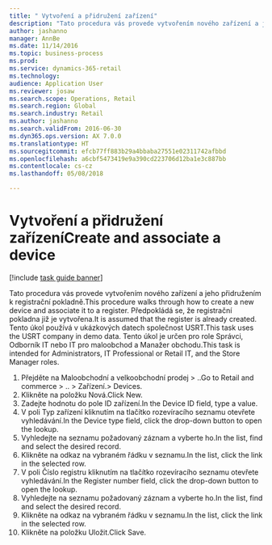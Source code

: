 ```yaml
--- 
title: " Vytvoření a přidružení zařízení"
description: "Tato procedura vás provede vytvořením nového zařízení a jeho přidružením k registrační pokladně."
author: jashanno
manager: AnnBe
ms.date: 11/14/2016
ms.topic: business-process
ms.prod: 
ms.service: dynamics-365-retail
ms.technology: 
audience: Application User
ms.reviewer: josaw
ms.search.scope: Operations, Retail
ms.search.region: Global
ms.search.industry: Retail
ms.author: jashanno
ms.search.validFrom: 2016-06-30
ms.dyn365.ops.version: AX 7.0.0
ms.translationtype: HT
ms.sourcegitcommit: efcb77ff883b29a4bbaba27551e02311742afbbd
ms.openlocfilehash: a6cbf5473419e9a390cd223706d12ba1e3c887bb
ms.contentlocale: cs-cz
ms.lasthandoff: 05/08/2018

---
```

# <a name="create-and-associate-a-device"></a><span data-ttu-id="029f4-103"> Vytvoření a přidružení zařízení</span><span class="sxs-lookup"><span data-stu-id="029f4-103">Create and associate a device</span></span>

[!include [task guide banner](../includes/task-guide-banner.md)]

<span data-ttu-id="029f4-104">Tato procedura vás provede vytvořením nového zařízení a jeho přidružením k registrační pokladně.</span><span class="sxs-lookup"><span data-stu-id="029f4-104">This procedure walks through how to create a new device and associate it to a register.</span></span> <span data-ttu-id="029f4-105">Předpokládá se, že registrační pokladna již je vytvořena.</span><span class="sxs-lookup"><span data-stu-id="029f4-105">It is assumed that the register is already created.</span></span>  <span data-ttu-id="029f4-106">Tento úkol používá v ukázkových datech společnost USRT.</span><span class="sxs-lookup"><span data-stu-id="029f4-106">This task uses the USRT company in demo data.</span></span> <span data-ttu-id="029f4-107">Tento úkol je určen pro role Správci, Odborník IT nebo IT pro maloobchod a Manažer obchodu.</span><span class="sxs-lookup"><span data-stu-id="029f4-107">This task is intended for Administrators, IT Professional or Retail IT, and the Store Manager roles.</span></span>

1. <span data-ttu-id="029f4-108">Přejděte na Maloobchodní a velkoobchodní prodej > ..</span><span class="sxs-lookup"><span data-stu-id="029f4-108">Go to Retail and commerce > ..</span></span> <span data-ttu-id="029f4-109">> Zařízení.</span><span class="sxs-lookup"><span data-stu-id="029f4-109">> Devices.</span></span>
2. <span data-ttu-id="029f4-110">Klikněte na položku Nová.</span><span class="sxs-lookup"><span data-stu-id="029f4-110">Click New.</span></span>
3. <span data-ttu-id="029f4-111">Zadejte hodnotu do pole ID zařízení.</span><span class="sxs-lookup"><span data-stu-id="029f4-111">In the Device ID field, type a value.</span></span>
4. <span data-ttu-id="029f4-112">V poli Typ zařízení kliknutím na tlačítko rozevíracího seznamu otevřete vyhledávání.</span><span class="sxs-lookup"><span data-stu-id="029f4-112">In the Device type field, click the drop-down button to open the lookup.</span></span>
5. <span data-ttu-id="029f4-113">Vyhledejte na seznamu požadovaný záznam a vyberte ho.</span><span class="sxs-lookup"><span data-stu-id="029f4-113">In the list, find and select the desired record.</span></span>
6. <span data-ttu-id="029f4-114">Klikněte na odkaz na vybraném řádku v seznamu.</span><span class="sxs-lookup"><span data-stu-id="029f4-114">In the list, click the link in the selected row.</span></span>
7. <span data-ttu-id="029f4-115">V poli Číslo registru kliknutím na tlačítko rozevíracího seznamu otevřete vyhledávání.</span><span class="sxs-lookup"><span data-stu-id="029f4-115">In the Register number field, click the drop-down button to open the lookup.</span></span>
8. <span data-ttu-id="029f4-116">Vyhledejte na seznamu požadovaný záznam a vyberte ho.</span><span class="sxs-lookup"><span data-stu-id="029f4-116">In the list, find and select the desired record.</span></span>
9. <span data-ttu-id="029f4-117">Klikněte na odkaz na vybraném řádku v seznamu.</span><span class="sxs-lookup"><span data-stu-id="029f4-117">In the list, click the link in the selected row.</span></span>
10. <span data-ttu-id="029f4-118">Klikněte na položku Uložit.</span><span class="sxs-lookup"><span data-stu-id="029f4-118">Click Save.</span></span>


